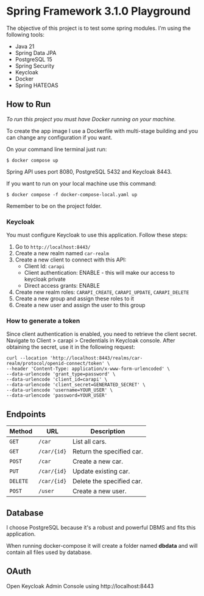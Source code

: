 # Spring Framework 3.1.0 Playground

The objective of this project is to test some spring modules. I'm using the following tools:

- Java 21
- Spring Data JPA
- PostgreSQL 15
- Spring Security
- Keycloak
- Docker
- Spring HATEOAS

## How to Run

_To run this project you must have Docker running on your machine._

To create the app image I use a Dockerfile with multi-stage building and you can change any
configuration if you want.

On your command line terminal just run:

`$ docker compose up`

Spring API uses port 8080, PostgreSQL 5432 and Keycloak 8443. 

If you want to run on your local machine use this command:

`$ docker compose -f docker-compose-local.yaml up`

Remember to be on the project folder.

### Keycloak
You must configure Keycloak to use this application. Follow these steps:

1. Go to `http://localhost:8443/`
2. Create a new realm named `car-realm`
3. Create a new client to connect with this API:
    - Client Id: `carapi`
    - Client authentication: ENABLE - this will make our access to keycloak private
    - Direct access grants: ENABLE
4. Create new realm roles: `CARAPI_CREATE`, `CARAPI_UPDATE`, `CARAPI_DELETE`
5. Create a new group and assign these roles to it
6. Create a new user and assign the user to this group

### How to generate a token

Since client authentication is enabled, you need to retrieve the client secret. Navigate to Client > carapi > Credentials
in Keycloak console.
After obtaining the secret, use it in the following request:

```curl
curl --location 'http://localhost:8443/realms/car-realm/protocol/openid-connect/token' \
--header 'Content-Type: application/x-www-form-urlencoded' \
--data-urlencode 'grant_type=password' \
--data-urlencode 'client_id=carapi' \
--data-urlencode 'client_secret=GENERATED_SECRET' \
--data-urlencode 'username=YOUR_USER' \
--data-urlencode 'password=YOUR_USER'
```

## Endpoints

| Method   | URL         | Description               |
|----------|-------------|---------------------------|
| `GET`    | `/car`      | List all cars.            |
| `GET`    | `/car/{id}` | Return the specified car. |
| `POST`   | `/car`      | Create a new car.         |
| `PUT`    | `/car/{id}` | Update existing car.      |
| `DELETE` | `/car/{id}` | Delete the specified car. |
| `POST`   | `/user`     | Create a new user.        |

## Database

I choose PostgreSQL because it's a robust and powerful DBMS and fits this application.

When running docker-compose it will create a folder named **dbdata**  and will contain all files used by database.

## OAuth

Open Keycloak Admin Console using http://localhost:8443